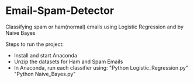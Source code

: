 # Email-Spam-Detector
Classifying spam or ham(normal) emails using Logistic Regression and by Naive Bayes

Steps to run the project:
- Install and start Anaconda
- Unzip the datasets for Ham and Spam Emails
- In Anaconda, run each classifier using: 
    "Python Logistic_Regression.py"
    "Python Naive_Bayes.py"
